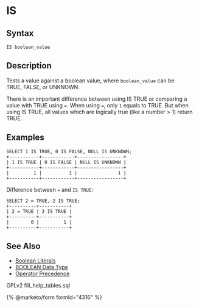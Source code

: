 # IS

## Syntax

```
IS boolean_value
```

## Description

Tests a value against a boolean value, where `boolean_value` can be\
TRUE, FALSE, or UNKNOWN.

There is an important difference between using IS TRUE or comparing a value with TRUE using `=`. When using `=`, only `1` equals to TRUE. But when using IS TRUE, all values which are logically true (like a number > 1) return TRUE.

## Examples

```
SELECT 1 IS TRUE, 0 IS FALSE, NULL IS UNKNOWN;
+-----------+------------+-----------------+
| 1 IS TRUE | 0 IS FALSE | NULL IS UNKNOWN |
+-----------+------------+-----------------+
|         1 |          1 |               1 |
+-----------+------------+-----------------+
```

Difference between `=` and `IS TRUE`:

```
SELECT 2 = TRUE, 2 IS TRUE;
+----------+-----------+
| 2 = TRUE | 2 IS TRUE |
+----------+-----------+
|        0 |         1 |
+----------+-----------+
```

## See Also

* [Boolean Literals](../../sql-language-structure/sql-language-structure-boolean-literals.md)
* [BOOLEAN Data Type](../../../data-types/numeric-data-types/boolean.md)
* [Operator Precedence](../operator-precedence.md)

GPLv2 fill\_help\_tables.sql

{% @marketo/form formId="4316" %}

